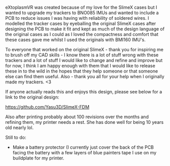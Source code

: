 eXtoplasmVR was created because of my love for the SlimeX cases but I wanted to upgrade my trackers to BNO085 IMUs and wanted to include a PCB to reduce issues I was having with reliability of soldered wires. I modelled the tracker cases by eyeballing the original SlimeX cases after designing the PCB to make it fit and kept as much of the design language of the original cases as I could as I loved the compactness and comfort that these cases gave me whilst I used the originals with BMI160 IMU's.

To everyone that worked on the original SlimeX - thank you for inspiring me to brush off my CAD skills - I know there is a lot of stuff wrong with these trackers and a lot of stuff I would like to change and refine and improve but for now, I think I am happy enough with them that I would like to release these in to the wild in the hopes that they help someone or that someone else can find them useful. Also - thank you all for your help when I originally made my trackers. <3

If anyone actually reads this and enjoys this design, please see below for a link to the original design:

https://github.com/Yasu3D/SlimeX-FDM

Also after printing probably about 100 revisions over the months and refining them, my printer needs a rest. She has done well for being 10 years old nearly lol.

Still to do:

- Make a battery protector (I currently just cover the back of the PCB facing the battery with a few layers of blue painters tape I use on my buildplate for my printer.
